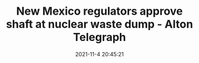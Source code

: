 ---
"title": "New Mexico regulators approve shaft at nuclear waste dump - Alton Telegraph"
"date": "2021-11-4 20:45:21"
"feed_name": "GOOGLENEWSMINING"
"feed_website": "https://news.google.com/search?q=mining%2Bincident&hl=en-US&gl=US&ceid=US:en"
"feed_rss": "https://news.google.com/rss/search?q=mining%2Bincident&hl=en-US&gl=US&ceid=US:en"
"link": "https://www.thetelegraph.com/news/article/New-Mexico-regulators-approve-shaft-at-nuclear-16593107.php"
"source": "{'href': 'https://www.thetelegraph.com', 'title': 'Alton Telegraph'}"
"file": "_posts/2021-1-1-f423cf89f5ed32abb112ae8dd9feae3ce6a8113d.md"
"accident": "0"
"drilling": "0"
"dead": "0"
"injured": "0"
"arrested": "0"
"place": "unknown place"
"where": "unknown site"
"causes": "unknown"
"place_uri": "unknown place"
---